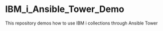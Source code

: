 # IBM_i_Ansible_Tower_Demo
This repository demos how to use IBM i collections through Ansible Tower
